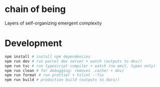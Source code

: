 # chain of being

Layers of self-organizing emergent complexity

# Development

```sh
npm install # install npm dependencies
npm run dev # run parcel dev server + watch (outputs to dev/)
npm run tsc # run typescript compiler + watch (no emit, types only)
npm run clean # for debugging: removes .cache/ + dev/
npm run format # run prettier + tslint --fix
npm run build # production build (outputs to docs/)
```
